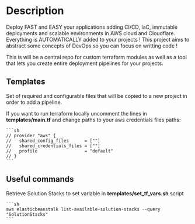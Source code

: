 # Description 

Deploy FAST and EASY your applications adding CI/CD, IaC, immutable deployments and scalable environments in AWS cloud and Cloudflare.
Everything is AUTOMATICALLY added to your projects !
This project aims to abstract some concepts of DevOps so you can focus on writting code !


This is will be a central repo for custom terraform modules as well as a tool that lets you create entire deployment pipelines for your projects.

## Templates

Set of required and configurable files that will be copied to a new project in order to add a pipeline.


If you want to run terraform locally uncomment the lines in **templates/main.tf** and change paths to your aws credentials files paths:

    ```sh
    // provider "aws" {
    //   shared_config_files      = [""]
    //   shared_credentials_files = [""]
    //   profile                  = "default"
    // }
    ```

## Useful commands

Retrieve Solution Stacks to set variable in **templates/set_tf_vars.sh** script

    ```sh
    aws elasticbeanstalk list-available-solution-stacks --query "SolutionStacks"
    ```